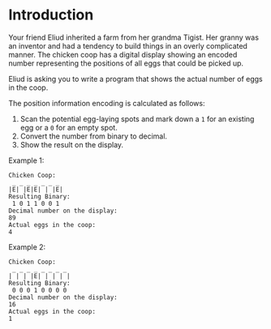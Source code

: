 # Introduction

Your friend Eliud inherited a farm from her grandma Tigist.
Her granny was an inventor and had a tendency to build things in an overly complicated manner.
The chicken coop has a digital display showing an encoded number representing the positions of all eggs that could be picked up.

Eliud is asking you to write a program that shows the actual number of eggs in the coop.

The position information encoding is calculated as follows:

1. Scan the potential egg-laying spots and mark down a `1` for an existing egg or a `0` for an empty spot.
2. Convert the number from binary to decimal.
3. Show the result on the display.

Example 1:

```text
Chicken Coop:
 _ _ _ _ _ _ _
|E| |E|E| | |E|
Resulting Binary:
 1 0 1 1 0 0 1
Decimal number on the display:
89
Actual eggs in the coop:
4
```

Example 2:

```text
Chicken Coop:
 _ _ _ _ _ _ _ _
| | | |E| | | | |
Resulting Binary:
 0 0 0 1 0 0 0 0
Decimal number on the display:
16
Actual eggs in the coop:
1
```